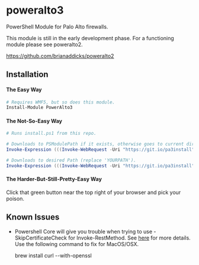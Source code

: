 # poweralto3
PowerShell Module for Palo Alto firewalls.

This module is still in the early development phase.  For a functioning module please see poweralto2.

https://github.com/brianaddicks/poweralto2

## Installation


#### The Easy Way

```powershell
# Requires WMF5, but so does this module.
Install-Module PowerAlto3
```

#### The Not-So-Easy Way

```powershell
# Runs install.ps1 from this repo.

# Downloads to PSModulePath if it exists, otherwise goes to current directory
Invoke-Expression (((Invoke-WebRequest -Uri "https://git.io/pa3install").Content) + ';DownloadPowerAlto3')

# Downloads to desired Path (replace 'YOURPATH').
Invoke-Expression (((Invoke-WebRequest -Uri "https://git.io/pa3install").Content) + ';DownloadPowerAlto3 -Destination YOURPATH')


```

#### The Harder-But-Still-Pretty-Easy Way
Click that green button near the top right of your browser and pick your poison.


## Known Issues

* Powershell Core will give you trouble when trying to use -SkipCertificateCheck for Invoke-RestMethod. See [here](https://github.com/PowerShell/PowerShell/issues/2211) for more details. Use the following command to fix for MacOS/OSX.

    brew install curl --with-openssl
